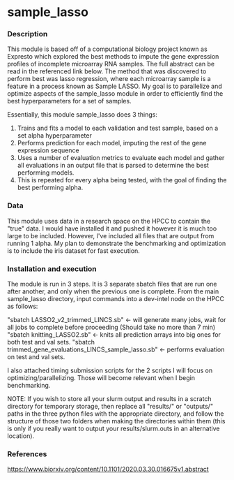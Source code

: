 # sample_lasso

### Description

This module is based off of a computational biology project known as Expresto which explored the best methods to impute the gene expression 
profiles of incomplete microarray RNA samples. The full abstract can be read in the referenced link below. The method that was discovered to
perform best was lasso regression, where each microarray sample is a feature in a process known as Sample LASSO. My goal is to parallelize and
optimize aspects of the sample_lasso module in order to efficiently find the best hyperparameters for a set of samples.

Essentially, this module sample_lasso does 3 things:
1. Trains and fits a model to each validation and test sample, based on a set alpha hyperparameter
2. Performs prediction for each model, imputing the rest of the gene expression sequence
3. Uses a number of evaluation metrics to evaluate each model and gather all evaluations in an output file that is parsed to determine the best performing models.
4. This is repeated for every alpha being tested, with the goal of finding the best performing alpha.

### Data

This module uses data in a research space on the HPCC to contain the "true" data. I would have installed it and pushed it
however it is much too large to be included. However, I've included all files that are output from running 1 alpha. My plan
to demonstrate the benchmarking and optimization is to include the iris dataset for fast execution.

### Installation and execution

The module is run in 3 steps. It is 3 separate sbatch files that are run one after another, and only when the previous one is complete.
From the main sample_lasso directory, input commands into a dev-intel node on the HPCC as follows:

"sbatch LASSO2_v2_trimmed_LINCS.sb" <- will generate many jobs, wait for all jobs to complete before proceeding (Should take no more than 7 min)
"sbatch knitting_LASSO2.sb" <- knits all prediction arrays into big ones for both test and val sets.
"sbatch trimmed_gene_evaluations_LINCS_sample_lasso.sb" <- performs evaluation on test and val sets.

I also attached timing submission scripts for the 2 scripts I will focus on optimizing/parallelizing. Those will become relevant when
I begin benchmarking.

NOTE: If you wish to store all your slurm output and results in a scratch directory for temporary storage,
then replace all "results/" or "outputs/" paths in the three python files with the appropriate directory, and follow the structure
of those two folders when making the directories within them (this is only if you really want to output your results/slurm.outs in
an alternative location). 

### References

https://www.biorxiv.org/content/10.1101/2020.03.30.016675v1.abstract


